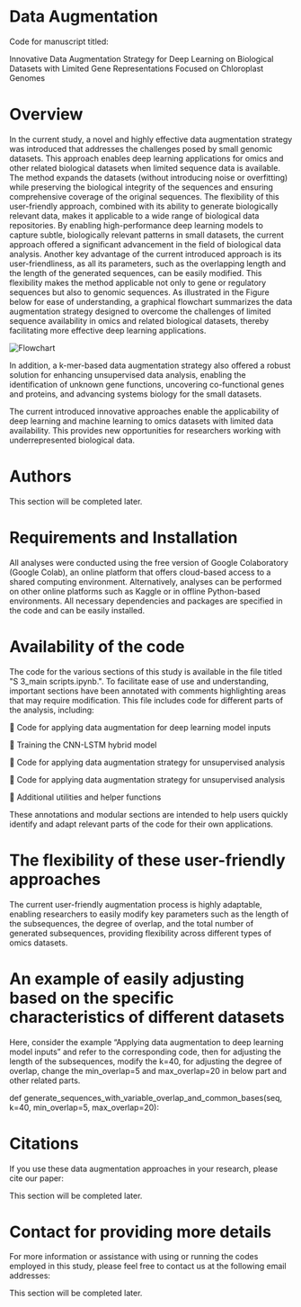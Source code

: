 # Data Augmentation
Code for manuscript titled:

Innovative Data Augmentation Strategy for Deep Learning on Biological Datasets with Limited Gene Representations Focused on Chloroplast Genomes

# Overview
In the current study, a novel and highly effective data augmentation strategy was introduced that addresses the challenges posed by small genomic datasets. This approach enables deep learning applications for omics and other related biological datasets when limited sequence data is available. The method expands the datasets (without introducing noise or overfitting) while preserving the biological integrity of the sequences and ensuring comprehensive coverage of the original sequences. The flexibility of this user-friendly approach, combined with its ability to generate biologically relevant data, makes it applicable to a wide range of biological data repositories. By enabling high-performance deep learning models to capture subtle, biologically relevant patterns in small datasets, the current approach offered a significant advancement in the field of biological data analysis. Another key advantage of the current introduced approach is its user-friendliness, as all its parameters, such as the overlapping length and the length of the generated sequences, can be easily modified. This flexibility makes the method applicable not only to gene or regulatory sequences but also to genomic sequences. As illustrated in the Figure below for ease of understanding, a graphical flowchart summarizes the data augmentation strategy designed to overcome the challenges of limited sequence availability in omics and related biological datasets, thereby facilitating more effective deep learning applications.

![Flowchart](https://github.com/user-attachments/assets/4fee6527-0de0-4e16-b94c-2049a8d48b36)


In addition, a k-mer-based data augmentation strategy also offered a robust solution for enhancing unsupervised data analysis, enabling the identification of unknown gene functions, uncovering co-functional genes and proteins, and advancing systems biology for the small datasets.

The current introduced innovative approaches enable the applicability of deep learning and machine learning to omics datasets with limited data availability. This provides new opportunities for researchers working with underrepresented biological data.

# Authors
This section will be completed later.

# Requirements and Installation
All analyses were conducted using the free version of Google Colaboratory (Google Colab), an online platform that offers cloud-based access to a shared computing environment. Alternatively, analyses can be performed on other online platforms such as Kaggle or in offline Python-based environments. All necessary dependencies and packages are specified in the code and can be easily installed.

# Availability of the code
The code for the various sections of this study is available in the file titled "S 3_main scripts.ipynb.". To facilitate ease of use and understanding, important sections have been annotated with comments highlighting areas that may require modification. This file includes code for different parts of the analysis, including:

 Code for applying data augmentation for deep learning model inputs

 Training the CNN-LSTM hybrid model

 Code for applying data augmentation strategy for unsupervised analysis

 Code for applying data augmentation strategy for unsupervised analysis

 Additional utilities and helper functions

These annotations and modular sections are intended to help users quickly identify and adapt relevant parts of the code for their own applications.

# The flexibility of these user-friendly approaches
The current user-friendly augmentation process is highly adaptable, enabling researchers to easily modify key parameters such as the length of the subsequences, the degree of overlap, and the total number of generated subsequences, providing flexibility across different types of omics datasets.

# An example of easily adjusting based on the specific characteristics of different datasets
Here, consider the example “Applying data augmentation to deep learning model inputs” and refer to the corresponding code, then for adjusting the length of the subsequences, modify the k=40, for adjusting the degree of overlap, change the min_overlap=5 and max_overlap=20 in below part and other related parts.

def generate_sequences_with_variable_overlap_and_common_bases(seq, k=40, min_overlap=5, max_overlap=20):

# Citations
If you use these data augmentation approaches in your research, please cite our paper:

This section will be completed later.

# Contact for providing more details
For more information or assistance with using or running the codes employed in this study, please feel free to contact us at the following email addresses:

This section will be completed later.
